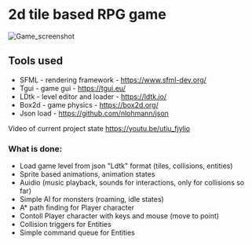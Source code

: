 # 2d tile based RPG game

![Game_screenshot](https://github.com/larinius/2d_RPG_demo/assets/5310985/6b489a8b-2e41-4a17-b068-c064ac2ee4df)


## Tools used
- SFML - rendering framework - https://www.sfml-dev.org/
- Tgui - game gui - https://tgui.eu/
- LDtk - level editor and loader - https://ldtk.io/
- Box2d - game physics -  https://box2d.org/
- Json load - https://github.com/nlohmann/json

Video of current project state
https://youtu.be/utiu_fjylio

### What is done:
- Load game level from json "Ldtk" format (tiles, collisions, entities)
- Sprite based animations, animation states
- Auidio (music playback, sounds for interactions, only for collisions so far)
- Simple AI for monsters (roaming, idle states)
- A* path finding for Player character
- Contoll Player character with keys and mouse (move to point)
- Collision triggers for Entities
- Simple command queue for Entities
